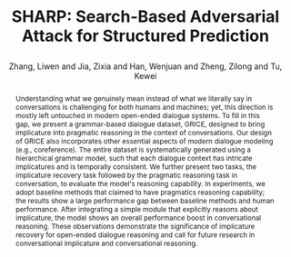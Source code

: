 ---
layout: pub
type: article
key: sharp
title: >
    SHARP: Search-Based Adversarial Attack for Structured Prediction
author: Zhang, Liwen and Jia, Zixia and Han, Wenjuan and Zheng, Zilong and Tu, Kewei
abbr: NAACL'22
journal: Findings of Annual Conference of the North American Chapter of the Association for Computational Linguistics (NACCL)
year: 2022
sticky: false
abstract: >
    Understanding what we genuinely mean instead of what we literally say in conversations is challenging for both humans and machines; yet, this direction is mostly left untouched in modern open-ended dialogue systems. To fill in this gap, we present a grammar-based dialogue dataset, GRICE, designed to bring implicature into pragmatic reasoning in the context of conversations. Our design of GRICE also incorporates other essential aspects of modern dialogue modeling (e.g., coreference). The entire dataset is systematically generated using a hierarchical grammar model, such that each dialogue context has intricate implicatures and is temporally consistent. We further present two tasks, the implicature recovery task followed by the pragmatic reasoning task in conversation, to evaluate the model's reasoning capability. In experiments, we adopt baseline methods that claimed to have pragmatics reasoning capability; the results show a large performance gap between baseline methods and human performance. After integrating a simple module that explicitly reasons about implicature, the model shows an overall performance boost in conversational reasoning. These observations demonstrate the significance of implicature recovery for open-ended dialogue reasoning and call for future research in conversational implicature and conversational reasoning.
bibtex: >
    @article{zhang2022sharp,
        title={SHARP: Search-Based Adversarial Attack for Structured Prediction},
        author={Zhang, Liwen and Jia, Zixia and Han, Wenjuan and Zheng, Zilong and Tu, Kewei},
        journal={Findings of Annual Conference of the North American Chapter of the Association for Computational Linguistics},
        year={2021}
    }
---
